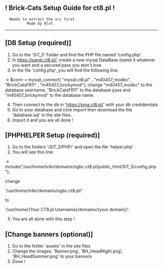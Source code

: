 ## ! Brick-Cats Setup Guide for ct8.pl ! ##
      Needs to extract the src first
              Made by 0lvt
-------------------------------------------



[DB Setup (required)]
---------------------
1. Go to the 'SiT_3' Folder and find the PHP file named 'config.php'.
2. In https://panel.ct8.pl/, create a new mysql DataBase (name it whatever you want and a secured pass you won't lose
3. In the file 'config.php', you will find the following line:

  -> $conn = mysqli_connect( "mysql.ct8.pl" , "m40457_modbc", "BrickCatsFR1!" , "m40457_brickymod");
  change "m40457_modbc" to the database username, "BrickCatsFR1!" to the database pass and "m40457_brickymod" to the database name.

4. Then connect to the db in 'https://pma.ct8.pl/' with your db credidentials
5. Go to your database and click import then download the file 'database.sql' in the site files.
6. Import it and you are all done !



[PHPHELPER Setup (required)]
----------------------------
1. Go to the folders '/SiT_3/PHP/' and open the file 'helper.php'
2. You will see this line:

  -> include("/usr/home/lvtkr/domains/ogbc.ct8.pl/public_html/SiT_3/config.php");

  change 

  '/usr/home/lvtkr/domains/ogbc.ct8.pl/' 

  to 

  '/usr/home/{Your CT8.pl Username}/domains/{your domain}/'.

3. You are all done with this step !



[Change banners (optional)]
---------------------------
1. Go to the folder 'assets' in the site files
2. Change the images: 'Banner.png', 'BH_HeadNight.png', 'BH_HeadSummer.png' to your banners
3. Done !



